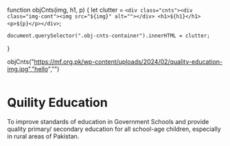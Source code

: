 function objCnts(img, h1, p) {
    let clutter = `<div class="cnts"><div class="img-cont"><img src="${img}" alt=""></div>
                    <h1>${h1}</h1>
                    <p>${p}</p></div>`;
    
    document.querySelector(".obj-cnts-container").innerHTML = clutter;
}

objCnts("https://mf.org.pk/wp-content/uploads/2024/02/quality-education-img.jpg","hello","")









<div class="obj-rects">
                    <div class="img-cont"><img src="https://mf.org.pk/wp-content/uploads/2024/02/quality-education-img.jpg" alt=""></div>
                    <h1>Quility Education</h1>
                    <p>To improve standards of education in Government Schools and provide quality primary/ secondary education for all
                    school-age children, especially in rural areas of Pakistan.</p>
                </div>